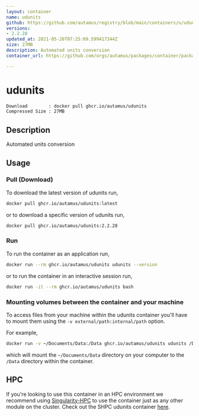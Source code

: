 ```yaml
---
layout: container
name: udunits
github: https://github.com/autamus/registry/blob/main/containers/u/udunits/spack.yaml
versions:
- 2.2.28
updated_at: 2021-05-26T07:25:09.599417344Z
size: 27MB
description: Automated units conversion
container_url: https://github.com/orgs/autamus/packages/container/package/udunits

---
```

# udunits
```bash 
Download        : docker pull ghcr.io/autamus/udunits
Compressed Size : 27MB
```

## Description
Automated units conversion

## Usage
### Pull (Download)
To download the latest version of udunits run,

```bash
docker pull ghcr.io/autamus/udunits:latest
```

or to download a specific version of udunits run,

```bash
docker pull ghcr.io/autamus/udunits:2.2.28
```
### Run
To run the container as an application run,
```bash
docker run --rm ghcr.io/autamus/udunits udunits --version
```

or to run the container in an interactive session run,
```bash
docker run -it --rm ghcr.io/autamus/udunits bash
```

### Mounting volumes between the container and your machine
To access files from your machine within the udunits container you'll have to mount them using the `-v external/path:internal/path` option.

For example,
```bash
docker run -v ~/Documents/Data:/Data ghcr.io/autamus/udunits udunits /Data/myData.csv
```
which will mount the `~/Documents/Data` directory on your computer to the `/Data` directory within the container.

## HPC
If you're looking to use this container in an HPC environment we recommend using [Singularity-HPC](https://singularity-hpc.readthedocs.io) to use the container just as any other module on the cluster. Check out the SHPC udunits container [here](https://singularityhub.github.io/singularity-hpc/r/ghcr.io-autamus-udunits/).